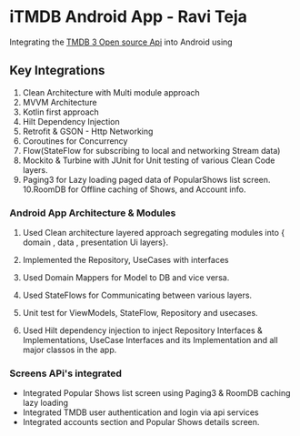 iTMDB Android App  - Ravi Teja
=============================

Integrating the [TMDB 3 Open source Api](https://developers.themoviedb.org/3) into Android using

## Key Integrations
1. Clean Architecture with Multi module approach
2. MVVM Architecture
3. Kotlin first approach
4. Hilt Dependency Injection
5. Retrofit & GSON - Http Networking
6. Coroutines for Concurrency
7. Flow(StateFlow for subscribing to local and networking Stream data)
8. Mockito & Turbine with JUnit for Unit testing of various Clean Code layers.
9. Paging3 for Lazy loading paged data of PopularShows list screen.
10.RoomDB for Offline caching of Shows, and Account info. 
   


### Android App Architecture & Modules 

1. Used Clean architecture layered approach segregating modules into 
  { domain  , data , presentation Ui layers}.

2. Implemented the Repository, UseCases with interfaces

3. Used Domain Mappers for Model to DB and vice versa.

4. Used StateFlows for Communicating between various layers.

5. Unit test for ViewModels, StateFlow, Repository and usecases.
6. Used Hilt dependency injection to inject Repository Interfaces & Implementations, UseCase Interfaces and its Implementation and all major classos in the app.



###  Screens  APi's integrated

 * Integrated Popular Shows list screen using Paging3  & RoomDB caching lazy loading
 * Integrated  TMDB user authentication and login via api services
 * Integrated accounts section and Popular Shows details screen.
 


 
